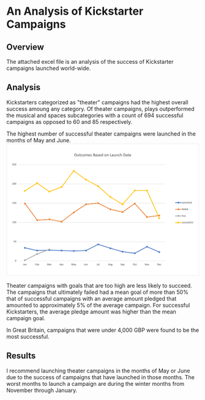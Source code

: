 # An Analysis of Kickstarter Campaigns
## Overview
The attached excel file is an analysis of the success of Kickstarter campaigns launched world-wide. 

## Analysis
Kickstarters categorized as "theater" campaigns had the highest overall success amoung any category. Of theater campaigns, plays outperformed the musical and spaces subcategories with a count of 694 successful campaigns as opposed to 60 and 85 respectively.

The highest number of successful theater campaigns were launched in the months of May and June. 
![Outcomes Based on Launch Date](https://github.com/skyeryser/kickstarter-analysis/blob/main/Outcomes%20Based%20on%20Launch%20Date.png)

Theater campaigns with goals that are too high are less likely to succeed. The campaigns that ultimately failed had a mean goal of more than 50% that of successful campaigns with an average amount pledged that amounted to approximately 5% of the average campaign. For successful Kickstarters, the average pledge amount was higher than the mean campaign goal.

In Great Britain, campaigns that were under 4,000 GBP were found to be the most successful.

## Results
I recommend launching theater campaigns in the months of May or June due to the success of campaigns that have launched in those months. The worst months to launch a campaign are during the winter months from November through January.
